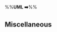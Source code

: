 <link rel="stylesheet" href="{{baseUrl}}/css/textbook.css">

<div class="website-content">

%%**UML :arrow_right:**%%

## Miscellaneous

<div id="main">

<include src="objectVsClassDiagrams/embed.md" />

</div>

</div>
